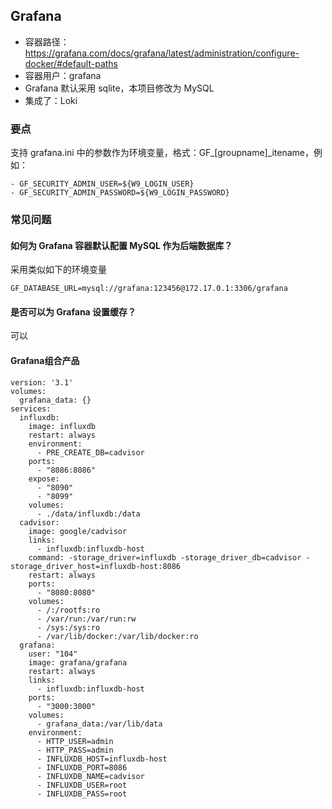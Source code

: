 ## Grafana

* 容器路径：https://grafana.com/docs/grafana/latest/administration/configure-docker/#default-paths
* 容器用户：grafana
* Grafana 默认采用 sqlite，本项目修改为 MySQL
* 集成了：Loki

### 要点

支持 grafana.ini 中的参数作为环境变量，格式：GF_[groupname]_itename，例如：  
   ```
   - GF_SECURITY_ADMIN_USER=${W9_LOGIN_USER}
   - GF_SECURITY_ADMIN_PASSWORD=${W9_LOGIN_PASSWORD}
   ```

### 常见问题

#### 如何为 Grafana 容器默认配置 MySQL 作为后端数据库？

采用类似如下的环境变量
```
GF_DATABASE_URL=mysql://grafana:123456@172.17.0.1:3306/grafana
```

#### 是否可以为 Grafana 设置缓存？

可以

#### Grafana组合产品

```
version: '3.1'
volumes:
  grafana_data: {}
services:
  influxdb:
    image: influxdb
    restart: always
    environment:
      - PRE_CREATE_DB=cadvisor
    ports:
      - "8086:8086"
    expose:
      - "8090"
      - "8099"
    volumes:
      - ./data/influxdb:/data
  cadvisor:
    image: google/cadvisor
    links:
      - influxdb:influxdb-host
    command: -storage_driver=influxdb -storage_driver_db=cadvisor -storage_driver_host=influxdb-host:8086
    restart: always
    ports:
      - "8080:8080"
    volumes:
      - /:/rootfs:ro
      - /var/run:/var/run:rw
      - /sys:/sys:ro
      - /var/lib/docker:/var/lib/docker:ro
  grafana:
    user: "104"
    image: grafana/grafana
    restart: always
    links:
      - influxdb:influxdb-host
    ports:
      - "3000:3000"
    volumes:
      - grafana_data:/var/lib/data
    environment:
      - HTTP_USER=admin
      - HTTP_PASS=admin
      - INFLUXDB_HOST=influxdb-host
      - INFLUXDB_PORT=8086
      - INFLUXDB_NAME=cadvisor
      - INFLUXDB_USER=root
      - INFLUXDB_PASS=root
```
